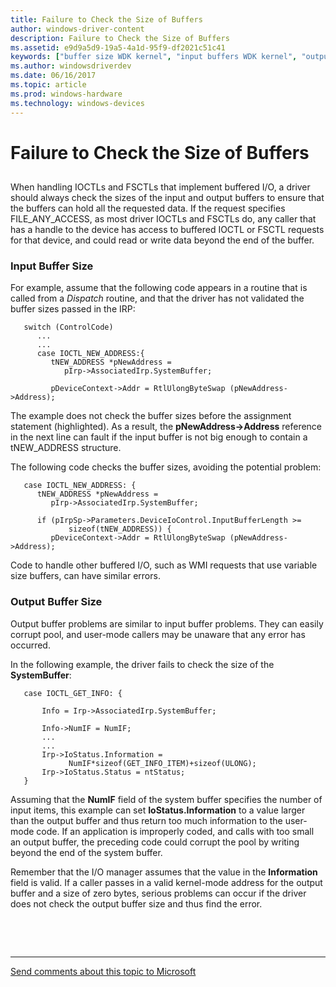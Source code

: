 ```yaml
---
title: Failure to Check the Size of Buffers
author: windows-driver-content
description: Failure to Check the Size of Buffers
ms.assetid: e9d9a5d9-19a5-4a1d-95f9-df2021c51c41
keywords: ["buffer size WDK kernel", "input buffers WDK kernel", "output buffers WDK kernel"]
ms.author: windowsdriverdev
ms.date: 06/16/2017
ms.topic: article
ms.prod: windows-hardware
ms.technology: windows-devices
---
```


# Failure to Check the Size of Buffers


## <a href="" id="ddk-failure-to-check-the-size-of-buffers-kg"></a>


When handling IOCTLs and FSCTLs that implement buffered I/O, a driver should always check the sizes of the input and output buffers to ensure that the buffers can hold all the requested data. If the request specifies FILE\_ANY\_ACCESS, as most driver IOCTLs and FSCTLs do, any caller that has a handle to the device has access to buffered IOCTL or FSCTL requests for that device, and could read or write data beyond the end of the buffer.

### Input Buffer Size

For example, assume that the following code appears in a routine that is called from a *Dispatch* routine, and that the driver has not validated the buffer sizes passed in the IRP:

```
   switch (ControlCode)
      ...
      ...
      case IOCTL_NEW_ADDRESS:{
         tNEW_ADDRESS *pNewAddress = 
            pIrp->AssociatedIrp.SystemBuffer;

         pDeviceContext->Addr = RtlUlongByteSwap (pNewAddress->Address);
```

The example does not check the buffer sizes before the assignment statement (highlighted). As a result, the **pNewAddress-&gt;Address** reference in the next line can fault if the input buffer is not big enough to contain a tNEW\_ADDRESS structure.

The following code checks the buffer sizes, avoiding the potential problem:

```
   case IOCTL_NEW_ADDRESS: {
      tNEW_ADDRESS *pNewAddress =
         pIrp->AssociatedIrp.SystemBuffer;

      if (pIrpSp->Parameters.DeviceIoControl.InputBufferLength >=
             sizeof(tNEW_ADDRESS)) {
         pDeviceContext->Addr = RtlUlongByteSwap (pNewAddress->Address);
```

Code to handle other buffered I/O, such as WMI requests that use variable size buffers, can have similar errors.

### Output Buffer Size

Output buffer problems are similar to input buffer problems. They can easily corrupt pool, and user-mode callers may be unaware that any error has occurred.

In the following example, the driver fails to check the size of the **SystemBuffer**:

```
   case IOCTL_GET_INFO: {

       Info = Irp->AssociatedIrp.SystemBuffer;

       Info->NumIF = NumIF;
       ...
       ...
       Irp->IoStatus.Information =
             NumIF*sizeof(GET_INFO_ITEM)+sizeof(ULONG);
       Irp->IoStatus.Status = ntStatus;
   }
```

Assuming that the **NumIF** field of the system buffer specifies the number of input items, this example can set **IoStatus.Information** to a value larger than the output buffer and thus return too much information to the user-mode code. If an application is improperly coded, and calls with too small an output buffer, the preceding code could corrupt the pool by writing beyond the end of the system buffer.

Remember that the I/O manager assumes that the value in the **Information** field is valid. If a caller passes in a valid kernel-mode address for the output buffer and a size of zero bytes, serious problems can occur if the driver does not check the output buffer size and thus find the error.

 

 


--------------------
[Send comments about this topic to Microsoft](mailto:wsddocfb@microsoft.com?subject=Documentation%20feedback%20%5Bkernel\kernel%5D:%20Failure%20to%20Check%20the%20Size%20of%20Buffers%20%20RELEASE:%20%286/14/2017%29&body=%0A%0APRIVACY%20STATEMENT%0A%0AWe%20use%20your%20feedback%20to%20improve%20the%20documentation.%20We%20don't%20use%20your%20email%20address%20for%20any%20other%20purpose,%20and%20we'll%20remove%20your%20email%20address%20from%20our%20system%20after%20the%20issue%20that%20you're%20reporting%20is%20fixed.%20While%20we're%20working%20to%20fix%20this%20issue,%20we%20might%20send%20you%20an%20email%20message%20to%20ask%20for%20more%20info.%20Later,%20we%20might%20also%20send%20you%20an%20email%20message%20to%20let%20you%20know%20that%20we've%20addressed%20your%20feedback.%0A%0AFor%20more%20info%20about%20Microsoft's%20privacy%20policy,%20see%20http://privacy.microsoft.com/default.aspx. "Send comments about this topic to Microsoft")


